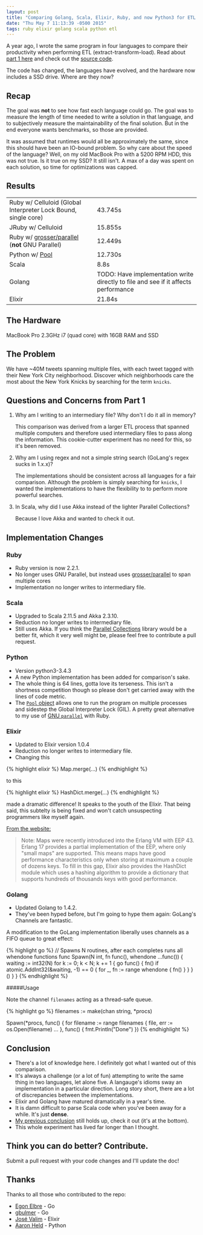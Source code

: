 ```yaml
---
layout: post
title: "Comparing Golang, Scala, Elixir, Ruby, and now Python3 for ETL: Part 2"
date: "Thu May 7 11:13:39 -0500 2015"
tags: ruby elixir golang scala python etl
---
```


A year ago, I wrote the same program in four languages to compare their productivity when performing ETL (extract-transform-load).
Read about [part 1 here](/2014/09/29/etl-language-showdown/) and check out the [source code](https://github.com/dimroc/etl-language-comparison).

The code has changed, the languages have evolved, and the hardware now includes a SSD drive. Where are they now?

## Recap

The goal was **not** to see how fast each language could go. The goal was to measure the length of time needed to
write a solution in that language, and to subjectively measure the maintainability of the final solution.
But in the end everyone wants benchmarks, so those are provided.

It was assumed that runtimes would all be approximately the same, since this should have been an IO-bound problem. So why
care about the speed of the language? Well, on my old MacBook Pro with a 5200 RPM HDD, this was not true. Is it true on my SSD?
It still isn't. A max of a day was spent on each solution, so time for optimizations was capped.

## Results

<table>
  <tr>
    <td>Ruby w/ Celluloid (Global Interpreter Lock Bound, single core)</td>
    <td>43.745s</td>
  </tr>

  <tr>
    <td>JRuby w/ Celluloid</td>
    <td>15.855s</td>
  </tr>

  <tr>
    <td>Ruby w/ <a href="https://github.com/grosser/parallel" target="_blank">grosser/parallel</a> (<b>not</b> GNU Parallel)</td>
    <td>12.449s</td>
  </tr>

  <tr>
    <td>Python w/ <a href="https://docs.python.org/2/library/multiprocessing.html" target="_blank">Pool</a></td>
    <td>12.730s</td>
  </tr>

  <tr>
    <td>Scala</td>
    <td>8.8s</td>
  </tr>

  <tr>
    <td>Golang</td>
    <td>TODO: Have implementation write directly to file and see if it affects performance</td>
  </tr>

  <tr>
    <td>Elixir</td>
    <td>21.84s</td>
  </tr>
</table>

<!--more-->

## The Hardware

MacBook Pro 2.3GHz i7 (quad core) with 16GB RAM and SSD

## The Problem

We have ~40M tweets spanning multiple files, with each tweet tagged with their New York City neighborhood. Discover which
neighborhoods care the most about the New York Knicks by searching for the term `knicks`.

## Questions and Concerns from Part 1

1. Why am I writing to an intermediary file? Why don't I do it all in memory?

    This comparison was derived from a larger ETL process that spanned multiple computers and therefore
    used intermediary files to pass along the information. This cookie-cutter experiment has no need for this,
    so it's been removed.

2. Why am I using regex and not a simple string search (GoLang's regex sucks in 1.x.x)?

    The implementations should be consistent across all languages for a fair comparison. Although
    the problem is simply searching for `knicks`, I wanted the implementations to have the flexibility to
    to perform more powerful searches.

3. In Scala, why did I use Akka instead of the lighter Parallel Collections?

    Because I love Akka and wanted to check it out.

## Implementation Changes

### Ruby
- Ruby version is now 2.2.1.
- No longer uses GNU Parallel, but instead uses [grosser/parallel](https://github.com/grosser/parallel) to span multiple cores
- Implementation no longer writes to intermediary file.

### Scala
- Upgraded to Scala 2.11.5 and Akka 2.3.10.
- Reduction no longer writes to intermediary file.
- Still uses Akka. If you think the [Parallel Collections](http://docs.scala-lang.org/overviews/parallel-collections/overview.html) library would be a better fit,
which it very well might be, please feel free to contribute a pull request.

### Python
- Version python3-3.4.3
- A new Python implementation has been added for comparison's sake.
- The whole thing is 64 lines, gotta love its terseness. This isn't a shortness competition though so please don't get carried away with the lines of code metric.
- The [`Pool` object](https://docs.python.org/2/library/multiprocessing.html) allows one to run the program on multiple processes and sidestep the Global Interpreter Lock (GIL).
    A pretty great alternative to my use of [GNU `parallel`](http://www.gnu.org/software/parallel/) with Ruby.

### Elixir
- Updated to Elixir version 1.0.4
- Reduction no longer writes to intermediary file.
- Changing this

{% highlight elixir %}
Map.merge(...)
{% endhighlight %}

to this

{% highlight elixir %}
HashDict.merge(...)
{% endhighlight %}

made a dramatic difference! It speaks to the youth of the Elixir. That being said, this subtelty is being fixed
and won't catch unsuspecting programmers like myself again.

[From the website:](http://elixir-lang.org/getting-started/maps-and-dicts.html#maps)

> Note: Maps were recently introduced into the Erlang VM with EEP 43. Erlang 17 provides a partial implementation of the EEP, where only "small maps" are supported. This means maps have good performance characteristics only when storing at maximum a couple of dozens keys. To fill in this gap, Elixir also provides the HashDict module which uses a hashing algorithm to provide a dictionary that supports hundreds of thousands keys with good performance.

### Golang

- Updated Golang to 1.4.2.
- They've been hyped before, but I'm going to hype them again: GoLang's Channels are fantastic.

A modification to the GoLang implementation liberally uses channels as a FIFO queue to great effect:

{% highlight go %}
// Spawns N routines, after each completes runs all whendone functions
func Spawn(N int, fn func(), whendone ...func()) {
  waiting := int32(N)
  for k := 0; k < N; k += 1 {
    go func() {
      fn()
      if atomic.AddInt32(&waiting, -1) == 0 {
        for _, fn := range whendone {
          fn()
        }
      }
    }()
  }
}
{% endhighlight %}

#####Usage

Note the channel `filenames` acting as a thread-safe queue.

{% highlight go %}
filenames := make(chan string, *procs)

Spawn(*procs, func() {
  for filename := range filenames {
    file, err := os.Open(filename)
    ...
}, func() { fmt.Println("Done") })
{% endhighlight %}

## Conclusion

- There's a lot of knowledge here. I definitely got what I wanted out of this comparison.
- It's always a challenge (or a lot of fun) attempting to write the same thing in two languages, let alone five.
A langauge's idioms sway an implementation in a particular direction. Long story short, there are a lot of discrepancies between the implementations.
- Elixir and Golang have matured dramatically in a year's time.
- It is damn difficult to parse Scala code when you've been away for a while. It's just **dense**.
- [My previous conclusion](/2014/09/29/etl-language-showdown/) still holds up, check it out (it's at the bottom).
- This whole experiment has lived far longer than I thought.

## Think you can do better? Contribute.

Submit a pull request with your code changes and I'll update the doc!

## Thanks

Thanks to all those who contributed to the repo:

- [Egon Elbre](https://github.com/egonelbre) - Go
- [gbulmer](https://github.com/gbulmer) - Go
- [José Valim](https://github.com/josevalim) - Elixir
- [Aaron Held](https://github.com/aheld) - Python

